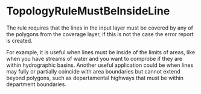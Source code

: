 # TopologyRuleMustBeInsideLine

The rule requires that the lines in the input layer must be covered by any of the polygons from the coverage layer, if this is not the case the error report is created.

For example, it is useful when lines must be inside of the limits of areas, like when you have streams of water and you want to comprobe if they are within hydrographic basins. Another useful application could be when lines may fully or partially coincide with area boundaries but cannot extend beyond polygons, such as departamental highways that must be within department boundaries.
